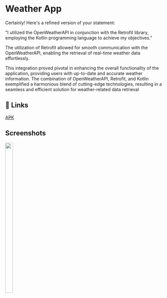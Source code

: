 
# Weather App


Certainly! Here's a refined version of your statement:

"I utilized the OpenWeatherAPI in conjunction with the Retrofit library, employing the Kotlin programming language to achieve my objectives."

The utilization of Retrofit allowed for smooth communication with the OpenWeatherAPI, enabling the retrieval of real-time weather data effortlessly.

This integration proved pivotal in enhancing the overall functionality of the application, providing users with up-to-date and accurate weather information. The combination of OpenWeatherAPI, Retrofit, and Kotlin exemplified a harmonious blend of cutting-edge technologies, resulting in a seamless and efficient solution for weather-related data retrieval


## 🔗 Links
 [APK](https://drive.google.com/file/d/1JNApIwO63OwYlWUICFZ8lk073eUxDQ7l/view?usp=sharing)
## Screenshots

<p float="center">   
 <img src="https://lh7-us.googleusercontent.com/h0jDSr-j-rc8MAMpe1__0-iBNy3pbD0V1nvF-ZzXTFexCvFR01rsfiHhhPaP4OqX-Bs6_GAdBR7B3g3AuLeuyzf6r_yxaXIpnda9ywJ5D2KlWMqRuR_XbHGXtVrBp28hK5dXam2bsPau_NfOd1CdR7Q" width=22% height=35%>

</p>






